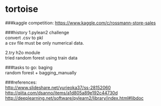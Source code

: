 # tortoise

###kaggle competition:
https://www.kaggle.com/c/rossmann-store-sales  

###history
1.pylean2 challenge  
convert .csv to pkl  
a csv file must be only numerical data.

2.try h2o module  
tried random forest using train data 

###tasks to go:
baging  
random forest + bagging_manually


###references:  
http://www.slideshare.net/yurieoka37/ss-28152060  
http://qiita.com/dsanno/items/a1d805a89e192c44730d  
http://deeplearning.net/software/pylearn2/library/index.html#libdoc
